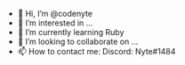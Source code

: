 - 👋 Hi, I’m @codenyte
- 👀 I’m interested in ...
- 🌱 I’m currently learning Ruby 
- 💞️ I’m looking to collaborate on ...
- 📫 How to contact me: Discord: Nyte#1484

<!---
codenyte/codenyte is a ✨ special ✨ repository because its `README.md` (this file) appears on your GitHub profile.
You can click the Preview link to take a look at your changes.
--->
